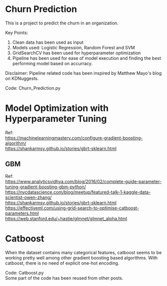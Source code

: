 # Churn Prediction

This is a project to predict the churn in an organization. 

Key Points:
1. Clean data has been used as input
2. Models used: Logistic Regression, Random Forest and SVM
3. GridSearchCV has been used for hyperparameter optimization
4. Pipeline has been used for ease of model execution and finding the best performing model based on accurracy.

Disclaimer: Pipeline related code has been inspired by Matthew Mayo's blog on KDNuggests.

Code: Churn_Prediction.py

# Model Optimization with Hyperparameter Tuning

Ref:  
https://machinelearningmastery.com/configure-gradient-boosting-algorithm/  
https://shankarmsy.github.io/stories/gbrt-sklearn.html  


## GBM ##
Ref:  
https://www.analyticsvidhya.com/blog/2016/02/complete-guide-parameter-tuning-gradient-boosting-gbm-python/  
https://nycdatascience.com/blog/meetup/featured-talk-1-kaggle-data-scientist-owen-zhang/  
https://shankarmsy.github.io/stories/gbrt-sklearn.html  
https://effectiveml.com/using-grid-search-to-optimise-catboost-parameters.html  
https://web.stanford.edu/~hastie/glmnet/glmnet_alpha.html  


# Catboost #
When the dataset contains many categorical features, catboost seems to be working pretty well among other gradient boosting based algorithms. With catboost, there is no need of explicit one-hot encoding.  

Code: Catboost.py  
Some part of the code has been reused from other posts.
